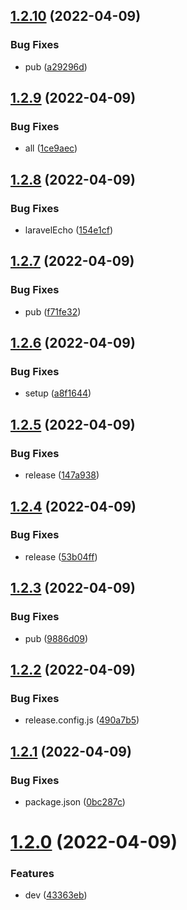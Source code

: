 ## [1.2.10](https://github.com/kangangga/vue-laravel-echo/compare/v1.2.9...v1.2.10) (2022-04-09)


### Bug Fixes

* pub ([a29296d](https://github.com/kangangga/vue-laravel-echo/commit/a29296d61a0f1c92cbd6442c43f177736956f2b7))

## [1.2.9](https://github.com/kangangga/vue-laravel-echo/compare/v1.2.8...v1.2.9) (2022-04-09)


### Bug Fixes

* all ([1ce9aec](https://github.com/kangangga/vue-laravel-echo/commit/1ce9aec284222fdbe2d2a61b8ee1b2a1a5603a1a))

## [1.2.8](https://github.com/kangangga/vue-laravel-echo/compare/v1.2.7...v1.2.8) (2022-04-09)


### Bug Fixes

* laravelEcho ([154e1cf](https://github.com/kangangga/vue-laravel-echo/commit/154e1cff510b0cc24960cffaaab9101eea5cb632))

## [1.2.7](https://github.com/kangangga/vue-laravel-echo/compare/v1.2.6...v1.2.7) (2022-04-09)


### Bug Fixes

* pub ([f71fe32](https://github.com/kangangga/vue-laravel-echo/commit/f71fe32425869f1c1d1416cbe62097bceea8ae39))

## [1.2.6](https://github.com/kangangga/vue-laravel-echo/compare/v1.2.5...v1.2.6) (2022-04-09)


### Bug Fixes

* setup ([a8f1644](https://github.com/kangangga/vue-laravel-echo/commit/a8f1644d774fe6212cb6758dd83ecfd251fafdf4))

## [1.2.5](https://github.com/kangangga/vue-laravel-echo/compare/v1.2.4...v1.2.5) (2022-04-09)


### Bug Fixes

* release ([147a938](https://github.com/kangangga/vue-laravel-echo/commit/147a93807ed72ab3a0e82bc4f3506a8bacdee731))

## [1.2.4](https://github.com/kangangga/vue-laravel-echo/compare/v1.2.3...v1.2.4) (2022-04-09)


### Bug Fixes

* release ([53b04ff](https://github.com/kangangga/vue-laravel-echo/commit/53b04ff89613968fac29a9ea5e45d3f2e7ea1a0e))

## [1.2.3](https://github.com/kangangga/vue-laravel-echo/compare/v1.2.2...v1.2.3) (2022-04-09)


### Bug Fixes

* pub ([9886d09](https://github.com/kangangga/vue-laravel-echo/commit/9886d094fa0d49b088f6a7658b223531e2ea3d32))

## [1.2.2](https://github.com/kangangga/vue-laravel-echo/compare/v1.2.1...v1.2.2) (2022-04-09)


### Bug Fixes

* release.config.js ([490a7b5](https://github.com/kangangga/vue-laravel-echo/commit/490a7b5d809251ced30b141e3806e6a9da2f1f44))

## [1.2.1](https://github.com/kangangga/vue-laravel-echo/compare/v1.2.0...v1.2.1) (2022-04-09)


### Bug Fixes

* package.json ([0bc287c](https://github.com/kangangga/vue-laravel-echo/commit/0bc287ca1e614c9ead3632d535f9ada6683b769e))

# [1.2.0](https://github.com/kangangga/vue-laravel-echo/compare/v1.1.0...v1.2.0) (2022-04-09)


### Features

* dev ([43363eb](https://github.com/kangangga/vue-laravel-echo/commit/43363eb7da2ddf9e7bcc9bd73d270abb021e978a))
